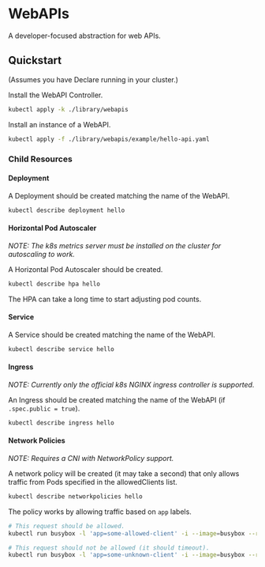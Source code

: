 # WebAPIs

A developer-focused abstraction for web APIs.

## Quickstart

(Assumes you have Declare running in your cluster.)

Install the WebAPI Controller.

```sh
kubectl apply -k ./library/webapis
```

Install an instance of a WebAPI.

```sh
kubectl apply -f ./library/webapis/example/hello-api.yaml
```

### Child Resources

#### Deployment

A Deployment should be created matching the name of the WebAPI.

```sh
kubectl describe deployment hello
```

#### Horizontal Pod Autoscaler

*NOTE: The k8s metrics server must be installed on the cluster for autoscaling to work.*

A Horizontal Pod Autoscaler should be created.

```sh
kubectl describe hpa hello
```

The HPA can take a long time to start adjusting pod counts.

#### Service

A Service should be created matching the name of the WebAPI.

```sh
kubectl describe service hello
```

#### Ingress

*NOTE: Currently only the official k8s NGINX ingress controller is supported.*

An Ingress should be created matching the name of the WebAPI (if `.spec.public = true`).

```sh
kubectl describe ingress hello
```

#### Network Policies

*NOTE: Requires a CNI with NetworkPolicy support.*

A network policy will be created (it may take a second) that only allows traffic from Pods specified in the allowedClients list.

```sh
kubectl describe networkpolicies hello
```

The policy works by allowing traffic based on `app` labels.

```sh
# This request should be allowed.
kubectl run busybox -l 'app=some-allowed-client' -i --image=busybox --restart=Never --rm -- wget --timeout=2 'http://hello'

# This request should not be allowed (it should timeout).
kubectl run busybox -l 'app=some-unknown-client' -i --image=busybox --restart=Never --rm -- wget --timeout=2 'http://hello'
```

